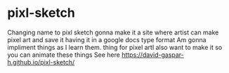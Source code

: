 # pixl-sketch
Changing name to pixl sketch
gonna make it a site where artist can make 
pixel art and save it having it in a google docs type format
Am gonna impliment things as I learn them.
thing for pixel artI also want to make it so you can animate these things
See here https://david-gaspar-h.github.io/pixl-sketch/
